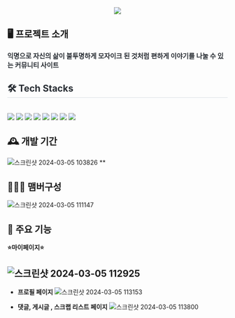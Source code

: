 <div align= "center">
    <img src="https://capsule-render.vercel.app/api?type=waving&color=e9dbf9&height=120&text=LifeMosaic&animation=&fontColor=7f7c82&fontSize=60" />
    </div>
    <div style="text-align: left;">  
        <h2>🖥️ 프로젝트 소개 </h2>
    <div style="font-weight: 700; font-size: 15px; text-align: left; color: #282d33;"> 익명으로 자신의 삶이 불투명하게 모자이크 된 것처럼 편하게 이야기를 나눌 수 있는 커뮤니티 사이트 </div> 
    </div>
    <div style="text-align: left;">
    <h2 style="border-bottom: 1px solid #d8dee4; color: #282d33;"> 🛠️ Tech Stacks </h2> <br> 
    <div style="margin: ; text-align: left;" "text-align: left;"> <img src="https://img.shields.io/badge/Apache Tomcat-F8DC75?style=flat-square&logo=Apache Tomcat&logoColor=white">
          <img src="https://img.shields.io/badge/Bootstrap-7952B3?style=flat-square&logo=Bootstrap&logoColor=white">
          <img src="https://img.shields.io/badge/Git-F05032?style=flat-square&logo=Git&logoColor=white">
          <img src="https://img.shields.io/badge/HTML5-E34F26?style=flat-square&logo=HTML5&logoColor=white">
          <img src="https://img.shields.io/badge/Java-007396?style=flat-square&logo=Java&logoColor=white">
          <img src="https://img.shields.io/badge/Javascript-F7DF1E?style=flat-square&logo=Javascript&logoColor=white">
          <img src="https://img.shields.io/badge/Oracle-F80000?style=flat-square&logo=Oracle&logoColor=white">
          <img src="https://img.shields.io/badge/Spring-6DB33F?style=flat-square&logo=Spring&logoColor=white">
          </div>
    </div>

## 🕰️ **개발 기간**

![스크린샷 2024-03-05 103826](https://github.com/tjsgml/connect1/assets/151723337/00e5f3d3-04db-48db-aa0a-13bad00318c9)
**

## 🧑‍🤝‍🧑 맴버구성
![스크린샷 2024-03-05 111147](https://github.com/tjsgml/connect1/assets/151723337/d92cb0ea-f25e-49c4-80f4-25b501b2a572)



## 📌 주요 기능

**⭐마이페이지⭐**

![스크린샷 2024-03-05 112925](https://github.com/tjsgml/connect1/assets/151723337/c2e55267-a0db-4a58-88d2-60f50d15f9ba)
-
- **프로필 페이지**
![스크린샷 2024-03-05 113153](https://github.com/tjsgml/connect1/assets/151723337/55fa75a5-c9a6-421f-b4ed-459406181aa2)

- **댓글, 게시글 , 스크랩 리스트 페이지**
![스크린샷 2024-03-05 113800](https://github.com/tjsgml/connect1/assets/151723337/5b6b161d-0d29-4e49-afef-47f5eee264b6)

